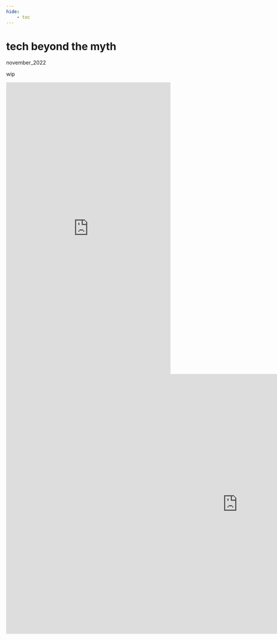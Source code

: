 ```yaml
---
hide:
    - toc
---
```


# tech beyond the myth
november_2022

wip






<iframe width="444" height="789" src="https://www.youtube.com/embed/R2PLgbrroc8" title="powered motor" frameborder="0" allow="accelerometer; autoplay; clipboard-write; encrypted-media; gyroscope; picture-in-picture" allowfullscreen></iframe>




<iframe width="1250" height="703" src="https://www.youtube.com/embed/1F_JKIxENr4" title="221118_Useless-Machine_KnockKnock" frameborder="0" allow="accelerometer; autoplay; clipboard-write; encrypted-media; gyroscope; picture-in-picture" allowfullscreen></iframe>